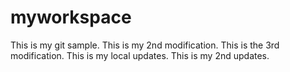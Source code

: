 myworkspace
===========
This is my git sample.
This is my 2nd modification.
This is the 3rd modification.
This is my local updates.
This is my 2nd updates.
